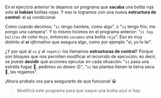 <gs-toolbox toolbox-url="https://raw.githubusercontent.com/MumukiProject/mumuki-guia-gobstones-alternativa-kids/master/assets/toolbox.xml">
</gs-toolbox>

En el ejercicio anterior te dejamos un programa que **sacaba** una bolita roja solo **si habían** bolitas rojas.  Y eso lo logramos con una nueva **estructura de control**: el **`si`** condicional. 

Como cuando decimos: "`si` tengo hambre, como algo", o "`si` tengo frío, me pongo una campera". Y lo mismo hicimos en el programa anterior: "`si hay bolitas` de color `Rojo`, entonces `sacamos` una bolita `roja`". Eso es muy distinto al **sí** _afirmativo_ que asegura algo, como por ejemplo "sí, yo lo leí". 

¿Y por qué al `si` y al `repetir` los llamamos **estructuras de control**? Porque son bloques que nos permiten modificar el recorrido de ejecución; es decir, se puede **decidir** qué acciones ejecutar en cada situación: "`si` pasa una estrella fugaz :dizzy:, pedimos un deseo :relieved:", "`si` las plantas tienen la tierra seca :tulip:, las regamos". 
 
¡Ahora probalo vos para asegurarte de que funciona! :grinning: 

> Modificá este programa para que saque una bolita azul _si hay_. 
